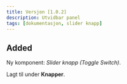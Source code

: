 ```yaml
---
title: Versjon [1.0.2]
description: Utvidbar panel
tags: [dokumentasjon, slider knapp]
---
```


## Added

Ny komponent: _Slider knapp (Toggle Switch)_.

Lagt til under **Knapper**.
